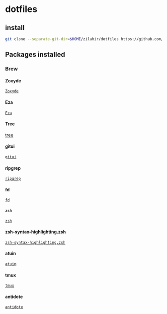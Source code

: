 # dotfiles

## install

```bash
git clone --separate-git-dir=$HOME/zilahir/dotfiles https://github.com/zilahir/dotfiles.git ~
```

## Packages installed

### Brew

#### Zoxyde

[`Zoxyde`](https://github.com/ajeetdsouza/zoxide)

#### Eza

[`Eza`](https://github.com/eza-community/eza)

#### Tree

[tree](https://github.com/kddnewton/tree)

#### gitui

[`gitui`](https://github.com/extrawurst/gitui)

#### ripgrep

[`ripgrep`](https://github.com/BurntSushi/ripgrep)

#### fd

[`fd`](https://github.com/sharkdp/fd)

#### `zsh`

[`zsh`](https://github.com/ohmyzsh/ohmyzsh)

#### zsh-syntax-highlighting.zsh

[`zsh-syntax-highlighting.zsh`](https://github.com/zsh-users/zsh-syntax-highlighting/blob/master/INSTALL.md)

#### atuin

[`atuin`](https://github.com/atuinsh/atuin)

#### tmux

[`tmux`](https://github.com/tmux/tmux)

#### antidote

[`antidote`](https://github.com/mattmc3/antidote)
